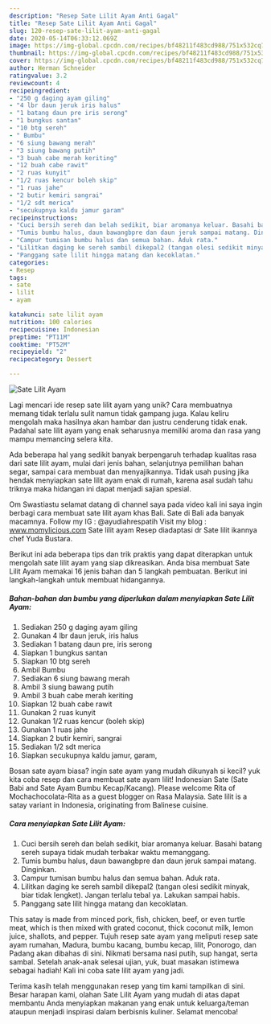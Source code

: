 ```yaml
---
description: "Resep Sate Lilit Ayam Anti Gagal"
title: "Resep Sate Lilit Ayam Anti Gagal"
slug: 120-resep-sate-lilit-ayam-anti-gagal
date: 2020-05-14T06:33:12.069Z
image: https://img-global.cpcdn.com/recipes/bf48211f483cd988/751x532cq70/sate-lilit-ayam-foto-resep-utama.jpg
thumbnail: https://img-global.cpcdn.com/recipes/bf48211f483cd988/751x532cq70/sate-lilit-ayam-foto-resep-utama.jpg
cover: https://img-global.cpcdn.com/recipes/bf48211f483cd988/751x532cq70/sate-lilit-ayam-foto-resep-utama.jpg
author: Herman Schneider
ratingvalue: 3.2
reviewcount: 4
recipeingredient:
- "250 g daging ayam giling"
- "4 lbr daun jeruk iris halus"
- "1 batang daun pre iris serong"
- "1 bungkus santan"
- "10 btg sereh"
- " Bumbu"
- "6 siung bawang merah"
- "3 siung bawang putih"
- "3 buah cabe merah keriting"
- "12 buah cabe rawit"
- "2 ruas kunyit"
- "1/2 ruas kencur boleh skip"
- "1 ruas jahe"
- "2 butir kemiri sangrai"
- "1/2 sdt merica"
- "secukupnya kaldu jamur garam"
recipeinstructions:
- "Cuci bersih sereh dan belah sedikit, biar aromanya keluar. Basahi batang sereh supaya tidak mudah terbakar waktu memanggang."
- "Tumis bumbu halus, daun bawangbpre dan daun jeruk sampai matang. Dinginkan."
- "Campur tumisan bumbu halus dan semua bahan. Aduk rata."
- "Lilitkan daging ke sereh sambil dikepal2 (tangan olesi sedikit minyak, biar tidak lengket). Jangan terlalu tebal ya. Lakukan sampai habis."
- "Panggang sate lilit hingga matang dan kecoklatan."
categories:
- Resep
tags:
- sate
- lilit
- ayam

katakunci: sate lilit ayam 
nutrition: 100 calories
recipecuisine: Indonesian
preptime: "PT11M"
cooktime: "PT52M"
recipeyield: "2"
recipecategory: Dessert

---
```



![Sate Lilit Ayam](https://img-global.cpcdn.com/recipes/bf48211f483cd988/751x532cq70/sate-lilit-ayam-foto-resep-utama.jpg)

Lagi mencari ide resep sate lilit ayam yang unik? Cara membuatnya memang tidak terlalu sulit namun tidak gampang juga. Kalau keliru mengolah maka hasilnya akan hambar dan justru cenderung tidak enak. Padahal sate lilit ayam yang enak seharusnya memiliki aroma dan rasa yang mampu memancing selera kita.

Ada beberapa hal yang sedikit banyak berpengaruh terhadap kualitas rasa dari sate lilit ayam, mulai dari jenis bahan, selanjutnya pemilihan bahan segar, sampai cara membuat dan menyajikannya. Tidak usah pusing jika hendak menyiapkan sate lilit ayam enak di rumah, karena asal sudah tahu triknya maka hidangan ini dapat menjadi sajian spesial.

Om Swastiastu selamat datang di channel saya pada video kali ini saya ingin berbagi cara membuat sate lilit ayam khas Bali. Sate di Bali ada banyak macamnya. Follow my IG : @ayudiahrespatih Visit my blog : www.momylicious.com Sate lilit ayam Resep diadaptasi dr Sate lilit ikannya chef Yuda Bustara.


Berikut ini ada beberapa tips dan trik praktis yang dapat diterapkan untuk mengolah sate lilit ayam yang siap dikreasikan. Anda bisa membuat Sate Lilit Ayam memakai 16 jenis bahan dan 5 langkah pembuatan. Berikut ini langkah-langkah untuk membuat hidangannya.

<!--inarticleads1-->

##### Bahan-bahan dan bumbu yang diperlukan dalam menyiapkan Sate Lilit Ayam:

1. Sediakan 250 g daging ayam giling
1. Gunakan 4 lbr daun jeruk, iris halus
1. Sediakan 1 batang daun pre, iris serong
1. Siapkan 1 bungkus santan
1. Siapkan 10 btg sereh
1. Ambil  Bumbu
1. Sediakan 6 siung bawang merah
1. Ambil 3 siung bawang putih
1. Ambil 3 buah cabe merah keriting
1. Siapkan 12 buah cabe rawit
1. Gunakan 2 ruas kunyit
1. Gunakan 1/2 ruas kencur (boleh skip)
1. Gunakan 1 ruas jahe
1. Siapkan 2 butir kemiri, sangrai
1. Sediakan 1/2 sdt merica
1. Siapkan secukupnya kaldu jamur, garam,


Bosan sate ayam biasa? ingin sate ayam yang mudah dikunyah si kecil? yuk kita coba resep dan cara membuat sate ayam lilit! Indonesian Sate (Sate Babi and Sate Ayam Bumbu Kecap/Kacang). Please welcome Rita of Mochachocolata-Rita as a guest blogger on Rasa Malaysia. Sate lilit is a satay variant in Indonesia, originating from Balinese cuisine. 

<!--inarticleads2-->

##### Cara menyiapkan Sate Lilit Ayam:

1. Cuci bersih sereh dan belah sedikit, biar aromanya keluar. Basahi batang sereh supaya tidak mudah terbakar waktu memanggang.
1. Tumis bumbu halus, daun bawangbpre dan daun jeruk sampai matang. Dinginkan.
1. Campur tumisan bumbu halus dan semua bahan. Aduk rata.
1. Lilitkan daging ke sereh sambil dikepal2 (tangan olesi sedikit minyak, biar tidak lengket). Jangan terlalu tebal ya. Lakukan sampai habis.
1. Panggang sate lilit hingga matang dan kecoklatan.


This satay is made from minced pork, fish, chicken, beef, or even turtle meat, which is then mixed with grated coconut, thick coconut milk, lemon juice, shallots, and pepper. Tujuh resep sate ayam yang meliputi resep sate ayam rumahan, Madura, bumbu kacang, bumbu kecap, lilit, Ponorogo, dan Padang akan dibahas di sini. Nikmati bersama nasi putih, sup hangat, serta sambal. Setelah anak-anak selesai ujian, yuk, buat masakan istimewa sebagai hadiah! Kali ini coba sate lilit ayam yang jadi. 

Terima kasih telah menggunakan resep yang tim kami tampilkan di sini. Besar harapan kami, olahan Sate Lilit Ayam yang mudah di atas dapat membantu Anda menyiapkan makanan yang enak untuk keluarga/teman ataupun menjadi inspirasi dalam berbisnis kuliner. Selamat mencoba!
